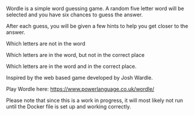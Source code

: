 Wordle is a simple word guessing game. A random five letter word will be selected and you have six chances to guess the answer.

After each guess, you will be given a few hints to help you get closer to the answer.

Which letters are not in the word

Which letters are in the word, but not in the correct place

Which letters are in the word and in the correct place.


Inspired by the web based game developed by Josh Wardle.

Play Wordle here: https://www.powerlanguage.co.uk/wordle/


Please note that since this is a work in progress, it will most likely not run until the Docker file is set up and working correctly. 
